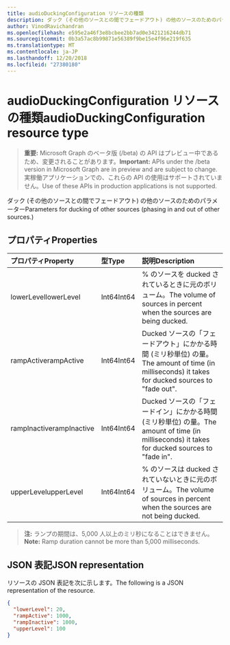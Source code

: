 ```yaml
---
title: audioDuckingConfiguration リソースの種類
description: ダック (その他のソースとの間でフェードアウト) の他のソースのためのパラメーター
author: VinodRavichandran
ms.openlocfilehash: e595e2a46f3e8bcbee2bb7ad0e3421216244db71
ms.sourcegitcommit: 0b3a57ac8b99871e56389f9be15e4f96e219f635
ms.translationtype: MT
ms.contentlocale: ja-JP
ms.lasthandoff: 12/20/2018
ms.locfileid: "27380180"
---
```

# <a name="audioduckingconfiguration-resource-type"></a><span data-ttu-id="cdda8-103">audioDuckingConfiguration リソースの種類</span><span class="sxs-lookup"><span data-stu-id="cdda8-103">audioDuckingConfiguration resource type</span></span>

> <span data-ttu-id="cdda8-104">**重要:** Microsoft Graph のベータ版 (/beta) の API はプレビュー中であるため、変更されることがあります。</span><span class="sxs-lookup"><span data-stu-id="cdda8-104">**Important:** APIs under the /beta version in Microsoft Graph are in preview and are subject to change.</span></span> <span data-ttu-id="cdda8-105">実稼働アプリケーションでの、これらの API の使用はサポートされていません。</span><span class="sxs-lookup"><span data-stu-id="cdda8-105">Use of these APIs in production applications is not supported.</span></span>

<span data-ttu-id="cdda8-106">ダック (その他のソースとの間でフェードアウト) の他のソースのためのパラメーター</span><span class="sxs-lookup"><span data-stu-id="cdda8-106">Parameters for ducking of other sources (phasing in and out of other sources.)</span></span>

## <a name="properties"></a><span data-ttu-id="cdda8-107">プロパティ</span><span class="sxs-lookup"><span data-stu-id="cdda8-107">Properties</span></span>

| <span data-ttu-id="cdda8-108">プロパティ</span><span class="sxs-lookup"><span data-stu-id="cdda8-108">Property</span></span>      | <span data-ttu-id="cdda8-109">型</span><span class="sxs-lookup"><span data-stu-id="cdda8-109">Type</span></span>     | <span data-ttu-id="cdda8-110">説明</span><span class="sxs-lookup"><span data-stu-id="cdda8-110">Description</span></span>                                                                     |
| :------------ | :------- | :-------------------------------------------------------------------------------|
| <span data-ttu-id="cdda8-111">lowerLevel</span><span class="sxs-lookup"><span data-stu-id="cdda8-111">lowerLevel</span></span>    | <span data-ttu-id="cdda8-112">Int64</span><span class="sxs-lookup"><span data-stu-id="cdda8-112">Int64</span></span>    | <span data-ttu-id="cdda8-113">% のソースを ducked されているときに元のボリューム。</span><span class="sxs-lookup"><span data-stu-id="cdda8-113">The volume of sources in percent when the sources are being ducked.</span></span>             |
| <span data-ttu-id="cdda8-114">rampActive</span><span class="sxs-lookup"><span data-stu-id="cdda8-114">rampActive</span></span>    | <span data-ttu-id="cdda8-115">Int64</span><span class="sxs-lookup"><span data-stu-id="cdda8-115">Int64</span></span>    | <span data-ttu-id="cdda8-116">Ducked ソースの「フェードアウト」にかかる時間 (ミリ秒単位) の量。</span><span class="sxs-lookup"><span data-stu-id="cdda8-116">The amount of time (in milliseconds) it takes for ducked sources to "fade out".</span></span> |
| <span data-ttu-id="cdda8-117">rampInactive</span><span class="sxs-lookup"><span data-stu-id="cdda8-117">rampInactive</span></span>  | <span data-ttu-id="cdda8-118">Int64</span><span class="sxs-lookup"><span data-stu-id="cdda8-118">Int64</span></span>    | <span data-ttu-id="cdda8-119">Ducked ソースの「フェードイン」にかかる時間 (ミリ秒単位) の量。</span><span class="sxs-lookup"><span data-stu-id="cdda8-119">The amount of time (in milliseconds) it takes for ducked sources to "fade in".</span></span>  |
| <span data-ttu-id="cdda8-120">upperLevel</span><span class="sxs-lookup"><span data-stu-id="cdda8-120">upperLevel</span></span>    | <span data-ttu-id="cdda8-121">Int64</span><span class="sxs-lookup"><span data-stu-id="cdda8-121">Int64</span></span>    | <span data-ttu-id="cdda8-122">% のソースは ducked されていないときに元のボリューム。</span><span class="sxs-lookup"><span data-stu-id="cdda8-122">The volume of sources in percent when the sources are not being ducked.</span></span>         |

> <span data-ttu-id="cdda8-123">**注:** ランプの期間は、5,000 人以上のミリ秒になることはできません。</span><span class="sxs-lookup"><span data-stu-id="cdda8-123">**Note:** Ramp duration cannot be more than 5,000 milliseconds.</span></span>

## <a name="json-representation"></a><span data-ttu-id="cdda8-124">JSON 表記</span><span class="sxs-lookup"><span data-stu-id="cdda8-124">JSON representation</span></span>

<span data-ttu-id="cdda8-125">リソースの JSON 表記を次に示します。</span><span class="sxs-lookup"><span data-stu-id="cdda8-125">The following is a JSON representation of the resource.</span></span>

<!-- {
  "blockType": "resource",
  "optionalProperties": [

  ],
  "@odata.type": "microsoft.graph.audioDuckingConfiguration"
}-->
```json
{
  "lowerLevel": 20,
  "rampActive": 1000,
  "rampInactive": 1000,
  "upperLevel": 100
}
```
<!-- uuid: 8fcb5dbc-d5aa-4681-8e31-b001d5168d79
2015-10-25 14:57:30 UTC -->
<!-- {
  "type": "#page.annotation",
  "description": "audioDuckingConfiguration resource",
  "keywords": "",
  "section": "documentation",
  "tocPath": ""
}-->
